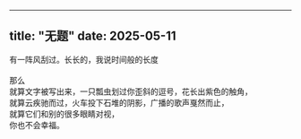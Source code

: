 ---
title: "无题"
date: 2025-05-11
--

有一阵风刮过。长长的，我说时间般的长度
<br>
<br>
那么
<br>
就算文字被写出来，一只瓢虫划过你歪斜的逗号，花长出紫色的触角，
<br>
就算云疾驰而过，火车投下石堆的阴影，广播的歌声戛然而止，
<br>
就算它们和别的很多眼睛对视，
<br>
你也不会幸福。
